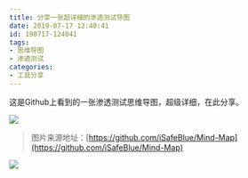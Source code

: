 ```yaml
---
title: 分享一张超详细的渗透测试导图
date: 2019-07-17 12:40:41
id: 190717-124041
tags:
- 思维导图
- 渗透测试
categories:
- 工具分享
---
```


这是Github上看到的一张渗透测试思维导图，超级详细，在此分享。
<!--more-->
![](https://cdn.jsdelivr.net/gh/teamssix/BlogImages/imgs/渗透测试思维导图.png)
> 图片来源地址：[https://github.com/iSafeBlue/Mind-Map](https://github.com/iSafeBlue/Mind-Map)

![](https://cdn.jsdelivr.net/gh/teamssix/BlogImages/imgs/TeamsSix_Subscription_Logo2.png)